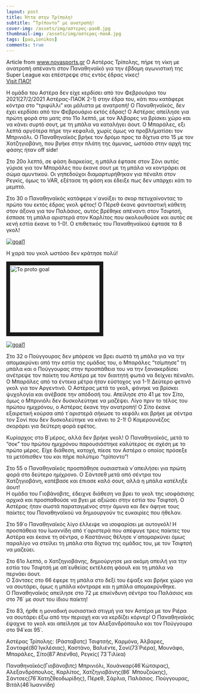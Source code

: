 ```yaml
---
layout: post
title: Ήττα στην Τρίπολη!
subtitle: “Τρίποντο” με ανατροπή!
cover-img: /assets/img/αστερας-paoB.jpg
thumbnail-img: /assets/img/αστερας-παοA.jpg
tags: [pao,ionikos]
comments: true
---
```

Article from www.novasports.gr 
Ο Αστέρας Τρίπολης, πήρε τη νίκη με ανατροπή απέναντι στον Παναθηναϊκό για την έβδομη αγωνιστική της Super League και επέστρεψε στις εντός έδρας νίκες!  
[Visit ΠΑΟ!](www.pao.gr)

Η ομάδα του Αστέρα δεν είχε κερδίσει από τον Φεβρουάριο του 2021(27/2/2021 Αστέρας-ΠΑΟΚ 2-1) στην έδρα του, κάτι που κατάφερε κόντρα στο “τριφύλλι” και μάλιστα με ανατροπή! Ο Παναθηναϊκός, δεν έχει κερδίσει από τον Φεβρουάριο εκτός έδρας!
Ο Αστέρας απείλησε για πρώτη φορά στο ματς στο 11ο λεπτό, με τον Άλβαρες να βρίσκει χώρο και να κάνει συρτό σουτ, με τη μπάλα να καταλήγει άουτ.
Ο Μπαράλες, εξι λεπτά αργότερα πήρε την κεφαλιά, χωρίς όμως να προβλήματίσει τον Μπρινιόλι.
Ο Παναθηναϊκός βρήκε τον δρόμο προς τα δίχτυα στο 15 με τον Χατζηγιοβάνη, που βγήκε στην πλάτη της άμυνας, ωστόσο στην αρχή της φάσης ήταν off side!

Στο 20ο λεπτό, σε φάση διαρκείας, η μπάλα έφτασε στον Σόνι αυτός γύρισε για τον Μπαράλες που έκανε σουτ με τη μπάλα να κοντράρει σε σώμα αμυντικού. Οι γηπεδούχοι διαμαρτυρήθηκαν για πέναλτι στον Ρεγκίς, όμως το VAR, εξέτασε τη φάση και έδειξε πως δεν υπάρχει κάτι το μεμπτό.

Στο 30 ο Παναθηναϊκός κατάφερε ν΄ανοίξει το σκορ πετυχαίνοντας το πρώτο του εκτός έδρας γκολ φέτος! Ο Πέρεθ έκανε φανταστική κάθετη στον άξονα για τον Παλάσιος, αυτός βρέθηκε απέναντι στον Τσιφτσή, έσπασε τη μπάλα αριστερά στον Καρλίτος που ακολουθούσε και αυτός σε κενή εστία έκανε το 1-0!.
Ο επιθετικός του Παναθηναϊκού έφτασε τα 8 γκολ! 

[![goal1](https://www.youtube.com/watch?v=TizQ0AuYVvA)](https://www.youtube.com/watch?v=TizQ0AuYVvA)
 
Η χαρά του γκολ ωστόσο δεν κράτησε πολύ!

<a href="http://www.youtube.com/watch?feature=player_embedded&v=TizQ0AuYVvA
" target="_blank"><img src="http://img.youtube.com/vi/TizQ0AuYVvA/0.jpg" 
alt="To proto goal" width="240" height="180" border="10" /></a>


[![goal1](http://img.youtube.com/vi/TizQ0AuYVvA/0.jpg)](http://www.youtube.com/watch?v=TizQ0AuYVvA)

Στο 32 ο Πούγγουρας δεν μπόρεσε να βρει σωστά τη μπάλα για να την απομακρύνει από την εστία της ομάδας του, ο Μπαράλες “τσίμπησε” τη μπάλα και ο Πούγγουρας στην προσπάθεια του να την ξανακερδίσει ανέτρεψε τον παίκτη του Αστέρα με τον διαιτητή φωτιά να δείχνει πέναλτι.
Ο Μπαράλες από τα έντεκα μέτρα ήταν εύστοχος για 1-1! Δεύτερο φετινό γκολ για τον Αργεντινό.
Ο Αστέρας μετά το γκολ, φάνηκε να βρίσκει ψυχολογία και ανέβασε την απόδοσή του. Απείλησε στο 41 με τον Σίτο, όμως ο Μπρινιόλι δεν δυσκολεύτηκε να μαζέψει. Λίγο πριν το τέλος του πρώτου ημιχρόνου, ο Αστέρας έκανε την ανατροπή!
Ο Σίτο έκανε εξαιρετική κούρσα από τ΄αριστερά σήκωσε το κεφάλι και βρήκε με σέντρα τον Σονί που δεν δυσκολεύτηκε να κάνει το 2-1! Ο Καμερουνέζος σκοράρει για δεύτερη φορά εφέτος. 

Κυρίαρχος στο Β΄μέρος, αλλά δεν βρήκε γκολ!
Ο Παναθηναϊκός, μετά το “σοκ” του πρώτου ημιχρόνου παρουσιάστηκε καλύτερος σε σχέση με το πρώτο μέρος. Είχε διάθεση, κατοχή, πίεσε τον Αστέρα ο οποίος πρόσεξε τα μετόπισθεν του και πήρε πολύτιμο “τρίποντο”!

Στο 55 ο Παναθηναϊκός προσπάθησε ουσιαστικά ν΄απειλήσει για πρώτη φορά στο δεύτερο ημίχρονο. Ο Σάντσεθ μετά από σέντρα του Χατζηγιοβάνη, κατέβασε και έπιασε καλό σουτ, αλλά η μπάλα κατέληξε άουτ!  
Η ομάδα του Γιοβάνοβιτς, έδειχνε διάθεση να βρει το γκολ της ισοφάσισης αρχικά και προσπαθούσε να βγει με αξιώσει στην εστία του Τσιφτσή. Ο Αστέρας ήταν σωστά παραταγμένος στην άμυνα και δεν άφηνε τους παίκτες του Παναθηναϊκού να δημιουργούν τις ευκαιρίες που ήθελαν.  

Στο 59΄ο Παναθηναϊκός λίγο έλλειψε να ισοφαρίσει με αυτογκόλ! Η προσπάθεια του Ιωαννίδη από τ΄αριστερά που απέφυγε τρεις παίκτες του Αστέρα και έκανε τη σέντρα, ο Καστάνιος θέλησε ν΄απομαρκύνει όμως παραλίγο να στείλει τη μπάλα στα δίχτυα της ομάδας του, με τον Τσιφτσή να μαζεύει.  

Στο 61ο λεπτό, ο Χατζηγιοβάνης, δημιούργησε μια ακόμη απειλή για την εστία του Τσιφτσή με απ΄ευθείας εκτέλεση φάουλ και τη μπάλα να περνάει άουτ.   
Ο Σάντσες στο 66 έφερε τη μπάλα στο δεξί του έψαξε και βρήκε χώρο για να σουτάρει, όμως η μπάλα κόντραρε και η μπάλα απομακρύνθηκε.  
Ο Παναθηναϊκός απείλησε στο 72 με επικίνδυνη σέντρα του Παλάσιος και στο 76΄ με σουτ του ίδιου παίκτη!

Στο 83, ήρθε η μοναδική ουσιαστικά στιγμή για τον Αστέρα με τον Ριέρα να σουτάρει έξω από την περιοχή και να κερδίζει κόρνερ!
Ο Παναθηναϊκός έψαχνε το γκολ και απείλησε με τον Αλεξανδρόπουλο και τον Πούγγουρα στο 94΄και 95΄.

Αστέρας Τρίπολης: (Ράσταβατς) Τσιφτσής, Καρμόνα, Άλβαρες, Σανταφέ(80΄Ιγκλέσιας), Καστάνο, Βαλιέντε, Σονί(73΄Ριέρα), Μουνάφο, Μπαράλες, Σίτο(87΄Ατιένθα), Ρεγκίς( 73΄Τιλίκα)

Παναθηναϊκός(Γιοβάνοβιτς) Μπρινιόλι, Χουάνκαρ(46΄Κώτσιρας), Αλεξανδρόπουλος, Καρλίτος, Χατζηγιοβάνης(86΄ Μπουζούκης), Σάντσες(76΄Χατηζθεοδωρίδης), Πέρεθ, Σάρλια, Παλάσιος. Πούγγουρας, Βιτάλ(46΄Ιωαννίδη)

